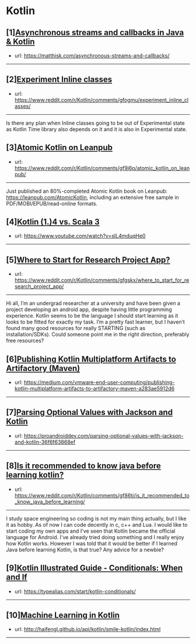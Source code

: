 # Kotlin
## [1][Asynchronous streams and callbacks in Java &amp; Kotlin](https://www.reddit.com/r/Kotlin/comments/gfrzuz/asynchronous_streams_and_callbacks_in_java_kotlin/)
- url: https://matthisk.com/asynchronous-streams-and-callbacks/
---

## [2][Experiment Inline classes](https://www.reddit.com/r/Kotlin/comments/gfogmu/experiment_inline_classes/)
- url: https://www.reddit.com/r/Kotlin/comments/gfogmu/experiment_inline_classes/
---
Is there any plan when Inline classes going to be out of Experimental state as Kotlin Time library also depends on it and it is also in Experimental state.
## [3][Atomic Kotlin on Leanpub](https://www.reddit.com/r/Kotlin/comments/gf9j6p/atomic_kotlin_on_leanpub/)
- url: https://www.reddit.com/r/Kotlin/comments/gf9j6p/atomic_kotlin_on_leanpub/
---
 Just published an 80%-completed Atomic Kotlin book on Leanpub: https://leanpub.com/AtomicKotlin, including an extensive free sample in PDF/MOBI/EPUB/read-online formats.
## [4][Kotlin (1.)4 vs. Scala 3](https://www.reddit.com/r/Kotlin/comments/gfp6y0/kotlin_14_vs_scala_3/)
- url: https://www.youtube.com/watch?v=sIL4mduqHe0
---

## [5][Where to Start for Research Project App?](https://www.reddit.com/r/Kotlin/comments/gfgskx/where_to_start_for_research_project_app/)
- url: https://www.reddit.com/r/Kotlin/comments/gfgskx/where_to_start_for_research_project_app/
---
Hi all,
I’m an undergrad researcher at a university and have been given a project developing an android app, despite having little programming experience. 
Kotlin seems to be the language I should start learning as it looks to be fitted for exactly my task. I’m a pretty fast learner, but I haven’t found many good resources for really STARTING (such as installation/SDKs). Could someone point me in the right direction, preferably free resources?
## [6][Publishing Kotlin Multiplatform Artifacts to Artifactory (Maven)](https://www.reddit.com/r/Kotlin/comments/gexgie/publishing_kotlin_multiplatform_artifacts_to/)
- url: https://medium.com/vmware-end-user-computing/publishing-kotlin-multiplatform-artifacts-to-artifactory-maven-a283ae5912d6
---

## [7][Parsing Optional Values with Jackson and Kotlin](https://www.reddit.com/r/Kotlin/comments/gf9e46/parsing_optional_values_with_jackson_and_kotlin/)
- url: https://proandroiddev.com/parsing-optional-values-with-jackson-and-kotlin-36f6f63868ef
---

## [8][Is it recommended to know java before learning kotlin?](https://www.reddit.com/r/Kotlin/comments/gf86tj/is_it_recommended_to_know_java_before_learning/)
- url: https://www.reddit.com/r/Kotlin/comments/gf86tj/is_it_recommended_to_know_java_before_learning/
---
I study space engineering so coding is not my main thing actually, but I like it as hobby.
As of now I can code decently in c, c++ and Lua. 
I would like to start coding my own apps  and I've seen that Kotlin became the official language for Android.
I've already tried doing something and I really enjoy how Kotlin works.
However I was told that it would be better if I learned Java before learning Kotlin, is that true?
Any advice for a newbie?
## [9][Kotlin Illustrated Guide - Conditionals: When and If](https://www.reddit.com/r/Kotlin/comments/geizkn/kotlin_illustrated_guide_conditionals_when_and_if/)
- url: https://typealias.com/start/kotlin-conditionals/
---

## [10][Machine Learning in Kotlin](https://www.reddit.com/r/Kotlin/comments/gejbo7/machine_learning_in_kotlin/)
- url: http://haifengl.github.io/api/kotlin/smile-kotlin/index.html
---

